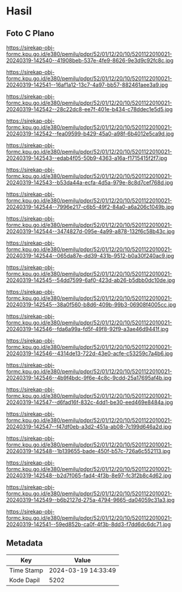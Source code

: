 # Hasil

## Foto C Plano

https://sirekap-obj-formc.kpu.go.id/e380/pemilu/pdpr/52/01/12/20/10/5201122010021-20240319-142540--41908beb-537e-4fe9-8626-9e3d9c92fc8c.jpg

https://sirekap-obj-formc.kpu.go.id/e380/pemilu/pdpr/52/01/12/20/10/5201122010021-20240319-142541--16af1a12-13c7-4a97-bb57-882461aee3a9.jpg

https://sirekap-obj-formc.kpu.go.id/e380/pemilu/pdpr/52/01/12/20/10/5201122010021-20240319-142542--28c22dc8-ee7f-401e-b434-c78ddec1e5d5.jpg

https://sirekap-obj-formc.kpu.go.id/e380/pemilu/pdpr/52/01/12/20/10/5201122010021-20240319-142542--fea09599-b429-45a0-a98f-6b4012e5ca9d.jpg

https://sirekap-obj-formc.kpu.go.id/e380/pemilu/pdpr/52/01/12/20/10/5201122010021-20240319-142543--edab4f05-50b9-4363-a16a-f1715415f2f7.jpg

https://sirekap-obj-formc.kpu.go.id/e380/pemilu/pdpr/52/01/12/20/10/5201122010021-20240319-142543--b53da44a-ecfa-4d5a-979e-8c8d7cef768d.jpg

https://sirekap-obj-formc.kpu.go.id/e380/pemilu/pdpr/52/01/12/20/10/5201122010021-20240319-142544--7996e217-c6b5-49f2-84a0-a6a206c1049b.jpg

https://sirekap-obj-formc.kpu.go.id/e380/pemilu/pdpr/52/01/12/20/10/5201122010021-20240319-142544--3474827d-095e-4a99-a878-132f6c58b43c.jpg

https://sirekap-obj-formc.kpu.go.id/e380/pemilu/pdpr/52/01/12/20/10/5201122010021-20240319-142544--065da87e-dd39-431b-9512-b0a30f240ac9.jpg

https://sirekap-obj-formc.kpu.go.id/e380/pemilu/pdpr/52/01/12/20/10/5201122010021-20240319-142545--54dd7599-6af0-423d-ab26-b5dbb0dc10de.jpg

https://sirekap-obj-formc.kpu.go.id/e380/pemilu/pdpr/52/01/12/20/10/5201122010021-20240319-142545--38a0f560-b8d6-409b-99b3-06908f4005cc.jpg

https://sirekap-obj-formc.kpu.go.id/e380/pemilu/pdpr/52/01/12/20/10/5201122010021-20240319-142546--fda6a99a-fd5f-49f8-92f9-a3ae46d9441f.jpg

https://sirekap-obj-formc.kpu.go.id/e380/pemilu/pdpr/52/01/12/20/10/5201122010021-20240319-142546--4314de13-722d-43e0-acfe-c53259c7a4b6.jpg

https://sirekap-obj-formc.kpu.go.id/e380/pemilu/pdpr/52/01/12/20/10/5201122010021-20240319-142546--4b9f4bdc-9f6e-4c8c-9cdd-25a17695af4b.jpg

https://sirekap-obj-formc.kpu.go.id/e380/pemilu/pdpr/52/01/12/20/10/5201122010021-20240319-142547--d6fad16f-832c-4dd1-be30-eed469e8484a.jpg

https://sirekap-obj-formc.kpu.go.id/e380/pemilu/pdpr/52/01/12/20/10/5201122010021-20240319-142547--f47df0eb-a3d2-451a-ab08-7c199d646a2d.jpg

https://sirekap-obj-formc.kpu.go.id/e380/pemilu/pdpr/52/01/12/20/10/5201122010021-20240319-142548--1b139655-bade-450f-b57c-726a6c552113.jpg

https://sirekap-obj-formc.kpu.go.id/e380/pemilu/pdpr/52/01/12/20/10/5201122010021-20240319-142548--b2d7f065-fad4-4f3b-8e97-fc3f2b8c4d62.jpg

https://sirekap-obj-formc.kpu.go.id/e380/pemilu/pdpr/52/01/12/20/10/5201122010021-20240319-142549--b6b2127d-275a-4794-9665-da04059c31a3.jpg

https://sirekap-obj-formc.kpu.go.id/e380/pemilu/pdpr/52/01/12/20/10/5201122010021-20240319-142541--59ed852b-ca0f-4f3b-8dd3-f7dd6dc6dc71.jpg


## Metadata

| Key        | Value               |
| ---------- | ------------------- |
| Time Stamp | 2024-03-19 14:33:49 |
| Kode Dapil | 5202                |



